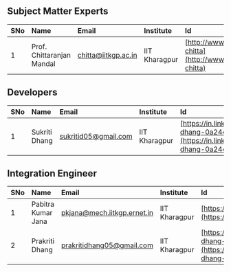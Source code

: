 ## Subject Matter Experts

**SNo** | **Name** |  **Email** | **Institute**| **Id**
:--|:--|:--|:--|:--|
1 | Prof. Chittaranjan Mandal | chitta@iitkgp.ac.in | IIT Kharagpur | [http://www.iitkgp.ac.in/department/CS/faculty/cs-chitta](http://www.iitkgp.ac.in/department/CS/faculty/cs-chitta) |



## Developers


**SNo** | **Name** |  **Email** | **Institute** | **Id**
:--|:--|:--|:--|:--|
1 | Sukriti Dhang | sukritid05@gmail.com | IIT Kharagpur | [https://in.linkedin.com/in/sukriti-dhang-0a244612b](https://in.linkedin.com/in/sukriti-dhang-0a244612b) |

## Integration Engineer

**SNo** | **Name** |  **Email** | **Institute** | **Id**
:--|:--|:--|:--|:--|
1 | Pabitra Kumar Jana | pkjana@mech.iitkgp.ernet.in |  IIT Kharagpur |[https://in.linkedin.com/in/pkjana](https://in.linkedin.com/in/pkjana) |
2 | Prakriti Dhang | prakritidhang05@gmail.com |  IIT Kharagpur | [https://in.linkedin.com/in/prakriti-dhang-01600913b](https://in.linkedin.com/in/prakriti-dhang-01600913b)|